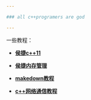 ```yaml
---

### all c++programers are god

---
```


一些教程：
* **[侯捷c++11](https://www.bilibili.com/video/BV17b411e7rC)**

* **[侯捷内存管理](https://www.bilibili.com/video/BV1Kb411B7N8/)**

* **[makedown教程](https://www.runoob.com/markdown/md-tutorial.html)**

* **[c++网络通信教程](https://www.bilibili.com/video/BV1rE411W7YL)**
